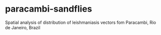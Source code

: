 # paracambi-sandflies
Spatial analysis of distribution of leishmaniasis vectors fom Paracambi, Rio de Janeiro, Brazil

